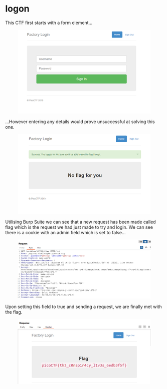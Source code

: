 # logon

This CTF first starts with a form element...

<figure><img src="../.gitbook/assets/image (9) (1).png" alt=""><figcaption></figcaption></figure>

...However entering any details would prove unsuccessful at solving this one.

<figure><img src="../.gitbook/assets/image (7).png" alt=""><figcaption></figcaption></figure>

Utilising Burp Suite we can see that a new request has been made called flag which is the request we had just made to try and login. We can see there is a cookie with an admin field which is set to false...

<figure><img src="../.gitbook/assets/image (3) (2).png" alt=""><figcaption></figcaption></figure>

Upon setting this field to true and sending a request, we are finally met with the flag.

<figure><img src="../.gitbook/assets/image (4).png" alt=""><figcaption></figcaption></figure>
